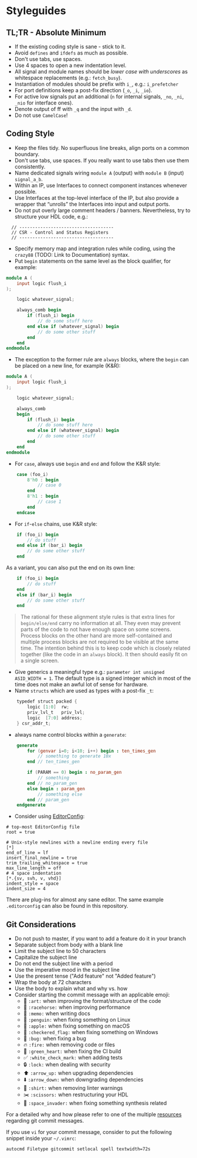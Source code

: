 # Styleguides

## TL;TR - Absolute Minimum

- If the existing coding style is sane - stick to it.
- Avoid `defines` and `ifdefs` as much as possible.
- Don't use tabs, use spaces.
- Use 4 spaces to open a new indentation level.
- All signal and module names should be *lower case with underscores* as whitespace replacements (e.g.: `fetch_busy`).
- Instantiation of modules should be prefix with `i_`, e.g.: `i_prefetcher`
- For port definitions keep a post-fix direction (`_o`, `_i`, `_io`).
- For active low signals put an additional (`n` for internal signals, `_no`, `_ni`, `_nio` for interface ones).
- Denote output of ff with `_q` and the input with `_d`.
- Do not use `CamelCase`!

## Coding Style

- Keep the files tidy. No superfluous line breaks, align ports on a common boundary.
- Don't use tabs, use spaces. If you really want to use tabs then use them consistently.
- Name dedicated signals wiring `module A` (output) with `module B` (input) `signal_a_b`.
- Within an IP, use Interfaces to connect component instances whenever possible.
- Use Interfaces at the top-level interface of the IP, but also provide a wrapper that “unrolls” the Interfaces into input and output ports.
- Do not put overly large comment headers / banners. Nevertheless, try to structure your HDL code, e.g.:
```
  // ------------------------------------
  // CSR - Control and Status Registers
  // ------------------------------------
```
- Specify memory map and integration rules while coding, using the `crazy88` (TODO: Link to Documentation) syntax.
- Put `begin` statements on the same level as the block qualifier, for example:
```verilog
module A (
    input logic flush_i
);

    logic whatever_signal;

    always_comb begin
        if (flush_i) begin
            // do some stuff here
        end else if (whatever_signal) begin
            // do some other stuff
        end
    end
endmodule
```
- The exception to the former rule are `always` blocks, where the `begin` can be placed on a new line, for example (K&R):
```verilog
module A (
    input logic flush_i
);

    logic whatever_signal;

    always_comb
    begin
        if (flush_i) begin
            // do some stuff here
        end else if (whatever_signal) begin
            // do some other stuff
        end
    end
endmodule
```
- For `case`, always use `begin` and `end` and follow the K&R style:
```verilog
    case (foo_i)
        8'h0 : begin
            // case 0
        end
        8'h1 : begin
            // case 1
        end
    endcase
```
- For `if`-`else` chains, use K&R style:
```verilog
    if (foo_i) begin
        // do stuff
    end else if (bar_i) begin
        // do some other stuff
    end
```
As a variant, you can also put the end on its own line:
```verilog
    if (foo_i) begin
        // do stuff
    end
    else if (bar_i) begin
        // do some other stuff
    end
```
> The rational for these alignment style rules is that extra lines for `begin/else/end` carry no information at all. They even may prevent parts of the code to not have enough space on some screens. Process blocks on the other hand are more self-contained and multiple process blocks are not required to be visible at the same time.
> The intention behind this is to keep code which is closely related together (like the code in an `always` block). It then should easily fit on a single screen.
- Give generics a meaningful type e.g.: `parameter int unsigned ASID_WIDTH = 1`. The default type is a signed integer which in most of the time does not make an awful lot of sense for hardware.
-  Name `structs` which are used as types with a post-fix `_t`:
```verilog
    typedef struct packed {
        logic [1:0]  rw;
        priv_lvl_t   priv_lvl;
        logic  [7:0] address;
    } csr_addr_t;
```
- always name control blocks within a `generate`:
```verilog
    generate
        for (genvar i=0; i<10; i++) begin : ten_times_gen
            // something to generate 10x
        end // ten_times_gen

        if (PARAM == 0) begin : no_param_gen
            // something
        end // no_param_gen
        else begin : param_gen
            // something else
        end // param_gen
    endgenerate
```
- Consider using [EditorConfig](http://editorconfig.org/):

```
# top-most EditorConfig file
root = true

# Unix-style newlines with a newline ending every file
[*]
end_of_line = lf
insert_final_newline = true
trim_trailing_whitespace = true
max_line_length = off
# 4 space indentation
[*.{sv, svh, v, vhd}]
indent_style = space
indent_size = 4
```
There are plug-ins for almost any sane editor. The same example `.editorconfig` can also be found in this repository.

## Git Considerations

- Do not push to master, if you want to add a feature do it in your branch
- Separate subject from body with a blank line
- Limit the subject line to 50 characters
- Capitalize the subject line
- Do not end the subject line with a period
- Use the imperative mood in the subject line
- Use the present tense ("Add feature" not "Added feature")
- Wrap the body at 72 characters
- Use the body to explain what and why vs. how
- Consider starting the commit message with an applicable emoji:
    * :art: `:art:` when improving the format/structure of the code
    * :racehorse: `:racehorse:` when improving performance
    * :memo: `:memo:` when writing docs
    * :penguin: `:penguin:` when fixing something on Linux
    * :apple: `:apple:` when fixing something on macOS
    * :checkered_flag: `:checkered_flag:` when fixing something on Windows
    * :bug: `:bug:` when fixing a bug
    * :fire: `:fire:` when removing code or files
    * :green_heart: `:green_heart:` when fixing the CI build
    * :white_check_mark: `:white_check_mark:` when adding tests
    * :lock: `:lock:` when dealing with security
    * :arrow_up: `:arrow_up:` when upgrading dependencies
    * :arrow_down: `:arrow_down:` when downgrading dependencies
    * :shirt: `:shirt:` when removing linter warnings
    * :scissors: `:scissors:` when restructuring your HDL
    * :space_invader: `:space_invader:` when fixing something synthesis related

For a detailed why and how please refer to one of the multiple [resources](https://chris.beams.io/posts/git-commit/) regarding git commit messages.

If you use `vi` for your commit message, consider to put the following snippet inside your `~/.vimrc`:
```
autocmd Filetype gitcommit setlocal spell textwidth=72s
```
